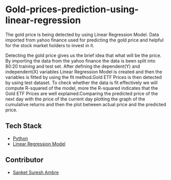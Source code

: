 # Gold-prices-prediction-using-linear-regression


The gold price is being detected by using Linear Regression Model. Data imported from yahoo finance used for predicting the gold price and helpful for the stock market holders to invest in it.

Detecting the gold price gives us the brief idea that what will be the price. By importing the data from the yahoo finance the data is been split into 80:20 training and test set. After defining the dependent(Y) and independent(X) variables Linear Regression Model is created and then the variables is fitted by using the fit method.Gold ETF Prices is then detected by using test dataset. To check whether the data is fit effectively we will compute R-squared of the model, more the R-squared indicates that the Gold ETF Prices are well explained.Comparing the predicted price of the next day with the price of the current day plotting the graph of the cumulative returns and then the plot between actual price and the predicted price.


## Tech Stack
* [Python](#python)
* [Linear Regression Model](#linearregressionmodel)

## Contributor
* [Sanket Suresh Ambre](https://github.com/sanketambre)
